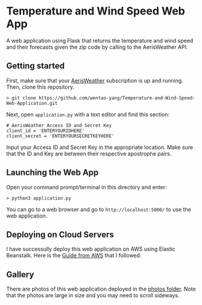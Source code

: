 # Temperature and Wind Speed Web App

A web application using Flask that returns the temperature and wind speed and their forecasts given the zip code by calling to the AerisWeather API.

## Getting started

First, make sure that your [AerisWeather](https://www.aerisweather.com/) subscription is up and running. Then, clone this repository.

```
> git clone https://github.com/wentao-yang/Temperature-and-Wind-Speed-Web-Application.git
```

Next, open ```application.py``` with a text editor and find this section:

```
# AerisWeather Access ID and Secret Key
client_id = 'ENTERYOURIDHERE'
client_secret = 'ENTERYOURSECRETKEYHERE'
```

Input your Access ID and Secret Key in the appropriate location. Make sure that the ID and Key are between their respective apostrophe pairs. 

## Launching the Web App

Open your command prompt/terminal in this directory and enter:

```
> python3 application.py
```

You can go to a web browser and go to ```http://localhost:5000/``` to use the web application.

## Deploying on Cloud Servers

I have successully deploy this web application on AWS using Elastic Beanstalk. Here is the [Guide from AWS](https://docs.aws.amazon.com/elasticbeanstalk/latest/dg/GettingStarted.CreateApp.html) that I followed.

## Gallery

There are photos of this web application deployed in the [photos folder](https://github.com/wentao-yang/Temperature-and-Wind-Speed-Web-Application/tree/master/photos). Note that the photos are large in size and you may need to scroll sideways.
